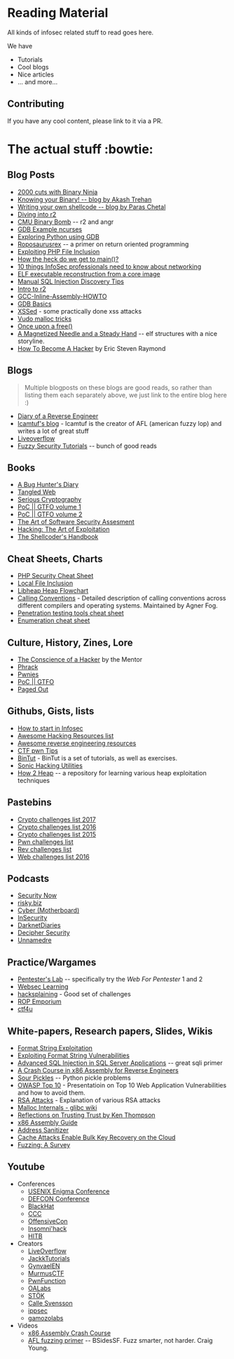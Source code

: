 # Reading Material

All kinds of infosec related stuff to read goes here.

We have
+ Tutorials
+ Cool blogs
+ Nice articles
+ ... and more...

## Contributing

If you have any cool content, please link to it via a PR.

# The actual stuff :bowtie:

## Blog Posts

+ [2000 cuts with Binary Ninja](https://blog.trailofbits.com/2016/06/03/2000-cuts-with-binary-ninja/)
+ [Knowing your Binary! -- blog by Akash Trehan](https://www.akashtrehan.com/different-kinds-of-executables/)
+ [Writing your own shellcode -- blog by Paras Chetal](https://paraschetal.in/writing-your-own-shellcode)
+ [Diving into r2](https://blog.devit.co/diving-into-radare2/)
+ [CMU Binary Bomb](http://ctfhacker.com/ctf/python/symbolic/execution/reverse/radare/2015/11/28/cmu-binary-bomb-flag2.html) -- r2 and angr
+ [GDB Example ncurses](http://www.brendangregg.com/blog/2016-08-09/gdb-example-ncurses.html)
+ [Exploring Python using GDB](https://stripe.com/blog/exploring-python-using-gdb)
+ [Roposaurusrex](https://blog.skullsecurity.org/2013/ropasaurusrex-a-primer-on-return-oriented-programming) -- a primer on return oriented programming
+ [Exploiting PHP File Inclusion](https://websec.wordpress.com/2010/02/22/exploiting-php-file-inclusion-overview/)
+ [How the heck do we get to main()?](http://dbp-consulting.com/tutorials/debugging/linuxProgramStartup.html)
+ [10 things InfoSec professionals need to know about networking](https://hackernoon.com/10-things-infosec-professionals-need-to-know-about-networking-d159946efc93)
+ [ELF executable reconstruction from a core image](http://www.ouah.org/core-reconstruction.txt)
+ [Manual SQL Injection Discovery Tips](https://gerbenjavado.com/manual-sql-injection-discovery-tips/)
+ [Intro to r2](https://sushant94.me/2015/05/31/Introduction_to_radare2/)
+ [GCC-Inline-Assembly-HOWTO](http://www.ibiblio.org/gferg/ldp/GCC-Inline-Assembly-HOWTO.html)
+ [GDB Basics](https://www.cs.cmu.edu/~gilpin/tutorial/)
+ [XSSed](http://www.xssed.com) - some practically done xss attacks
+ [Vudo malloc tricks](http://phrack.org/issues/57/8.html#article)
+ [Once upon a free()](http://phrack.org/issues/57/9.html#article)
+ [A Magnetized Needle and a Steady Hand](https://nullprogram.com/blog/2016/11/17/) -- elf structures with a nice storyline.
+ [How To Become A Hacker](http://www.catb.org/~esr/faqs/hacker-howto.html) by Eric Steven Raymond

## Blogs

> Multiple blogposts on these blogs are good reads, so rather than listing them each separately above, we just link to the entire blog here :)

+ [Diary of a Reverse Engineer](https://doar-e.github.io/index.html)
+ [lcamtuf's blog](https://lcamtuf.blogspot.com/) - lcamtuf is the creator of AFL (american fuzzy lop) and writes a lot of great stuff
+ [Liveoverflow](https://liveoverflow.com/)
+ [Fuzzy Security Tutorials](http://www.fuzzysecurity.com/tutorials.html) -- bunch of good reads

## Books

+ [A Bug Hunter's Diary](https://nostarch.com/bughunter)
+ [Tangled Web](https://nostarch.com/tangledweb)
+ [Serious Cryptography](https://nostarch.com/seriouscrypto)
+ [PoC || GTFO volume 1](https://nostarch.com/gtfo)
+ [PoC || GTFO volume 2](https://nostarch.com/gtfo2)
+ [The Art of Software Security Assesment](https://www.amazon.com/Art-Software-Security-Assessment-Vulnerabilities/dp/0321444426)
+ [Hacking: The Art of Exploitation](https://nostarch.com/hacking2.htm)
+ [The Shellcoder's Handbook](https://www.amazon.in/Shellcoder%E2%80%B2s-Handbook-Discovering-Exploiting-Security/dp/047008023X)

## Cheat Sheets, Charts

+ [PHP Security Cheat Sheet](https://www.owasp.org/index.php/PHP_Security_Cheat_Sheet)
+ [Local File Inclusion](https://highon.coffee/blog/lfi-cheat-sheet/)
+ [Libheap Heap Flowchart](extra/heap.png)
+ [Calling Conventions](https://www.agner.org/optimize/calling_conventions.pdf) - Detailed description of calling conventions across different compilers and operating systems. Maintained by Agner Fog.
+ [Penetration testing tools cheat sheet](https://highon.coffee/blog/penetration-testing-tools-cheat-sheet/)
+ [Enumeration cheat sheet](http://0daysecurity.com/penetration-testing/enumeration.html)

## Culture, History, Zines, Lore 

+ [The Conscience of a Hacker](http://phrack.org/issues/7/3.html) by the Mentor
+ [Phrack](phrack.org)
+ [Pwnies](pwnies.com)
+ [PoC || GTFO](https://www.alchemistowl.org/pocorgtfo/)
+ [Paged Out](https://pagedout.institute/)

## Githubs, Gists, lists

+ [How to start in Infosec](https://gist.github.com/mubix/5737a066c8845d25721ec4bf3139fd31)
+ [Awesome Hacking Resources list](https://github.com/vitalysim/Awesome-Hacking-Resources)
+ [Awesome reverse engineering resources](https://github.com/wtsxDev/reverse-engineering)
+ [CTF pwn Tips](https://github.com/Naetw/CTF-pwn-tips)
+ [BinTut](https://github.com/NoviceLive/bintut) - BinTut is a set of tutorials, as well as exercises.
+ [Sonic Hacking Utilities](http://info.sonicretro.org/Sonic_Hacking_Utilities#Assemblers.2FDisassemblers.2FAssembly_Editors.2FCompilers)
+ [How 2 Heap](https://github.com/shellphish/how2heap) -- a repository for learning various heap exploitation techniques

## Pastebins

+ [Crypto challenges list 2017](https://pastebin.com/raw/uttU8Pn3)
+ [Crypto challenges list 2016](https://pastebin.com/raw/28SrvQ9b)
+ [Crypto challenges list 2015](http://pastebin.com/raw/cSfZW2yX)
+ [Pwn challenges list](http://pastebin.com/raw/uyifxgPu)
+ [Rev challenges list](https://pastebin.com/raw/q7LGi8w5)
+ [Web challenges list 2016](https://pastebin.com/raw/6EH6X0yL)

## Podcasts

+ [Security Now](https://www.grc.com/securitynow.htm)
+ [risky.biz](https://risky.biz/)
+ [Cyber (Motherboard)](https://www.vice.com/en_us/article/59vpnx/introducing-cyber-a-hacking-podcast-by-motherboard)
+ [InSecurity](https://threatvector.cylance.com/en_us/category/podcasts.html)
+ [DarknetDiaries](https://darknetdiaries.com/)
+ [Decipher Security](https://www.buzzsprout.com/228511)
+ [Unnamedre](https://unnamedre.com/)

## Practice/Wargames

+ [Pentester's Lab](https://www.pentesterlab.com/) -- specifically try the _Web For Pentester_ 1 and 2
+ [Websec Learning](https://websec.fr/)
+ [hacksplaining](https://www.hacksplaining.com/) - Good set of challenges
+ [ROP Emporium](https://ropemporium.com/)
+ [ctf4u](https://ctf.katsudon.org/ctf4u/)

## White-papers, Research papers, Slides, Wikis

+ [Format String Exploitation](https://www.exploit-db.com/docs/english/28476-linux-format-string-exploitation.pdf)
+ [Exploiting Format String Vulnerabilities](https://crypto.stanford.edu/cs155old/cs155-spring08/papers/formatstring-1.2.pdf)
+ [Advanced SQL Injection in SQL Server Applications](https://www.cgisecurity.com/lib/advanced_sql_injection.pdf) -- great sqli primer
+ [A Crash Course in x86 Assembly for Reverse Engineers](https://sensepost.com/blogstatic/2014/01/SensePost_crash_course_in_x86_assembly-.pdf)
+ [Sour Pickles](https://media.blackhat.com/bh-us-11/Slaviero/BH_US_11_Slaviero_Sour_Pickles_WP.pdf) -- Python pickle problems
+ [OWASP Top 10](https://storage.googleapis.com/google-code-archive-downloads/v2/code.google.com/owasptop10/OWASP_Top-10_2013%20-%20Presentation.pptx) - Presentatioin on Top 10 Web Application Vulnerabilities and how to avoid them.
+ [RSA Attacks](https://crypto.stanford.edu/~dabo/papers/RSA-survey.pdf) - Explanation of various RSA attacks
+ [Malloc Internals - glibc wiki](https://sourceware.org/glibc/wiki/MallocInternals)
+ [Reflections on Trusting Trust by Ken Thompson](https://www.archive.ece.cmu.edu/~ganger/712.fall02/papers/p761-thompson.pdf)
+ [x86 Assembly Guide](https://www.cs.virginia.edu/~evans/cs216/guides/x86.html)
+ [Address Sanitizer](https://github.com/google/sanitizers/wiki/AddressSanitizer)
+ [Cache Attacks Enable Bulk Key Recovery on the Cloud](https://eprint.iacr.org/2016/596)
+ [Fuzzing: A Survey](https://link.springer.com/content/pdf/10.1186/s42400-018-0002-y.pdf)


## Youtube

+ Conferences
  + [USENIX Enigma Conference](https://www.youtube.com/channel/UCIdV7bE97mSPTH1mOi_yUrw)
  + [DEFCON Conference](https://www.youtube.com/user/DEFCONConference)
  + [BlackHat](https://www.youtube.com/user/BlackHatOfficialYT)
  + [CCC](https://www.youtube.com/user/mediacccde)
  + [OffensiveCon](https://www.youtube.com/channel/UCMNvAtT4ak2azKNk6UlB1QQ)
  + [Insomni'hack](https://www.youtube.com/user/scrtinsomnihack/playlists)
  + [HITB](https://www.youtube.com/user/hitbsecconf/playlists)
+ Creators
  + [LiveOverflow](https://www.youtube.com/channel/UClcE-kVhqyiHCcjYwcpfj9w)
  + [JackkTutorials](https://www.youtube.com/user/JackkTutorials)
  + [GynvaelEN](https://www.youtube.com/user/GynvaelEN)
  + [MurmusCTF](https://www.youtube.com/c/MurmusCTF)
  + [PwnFunction](https://www.youtube.com/channel/UCW6MNdOsqv2E9AjQkv9we7A)
  + [OALabs](https://www.youtube.com/channel/UC--DwaiMV-jtO-6EvmKOnqg)
  + [STÖK](https://www.youtube.com/channel/UCQN2DsjnYH60SFBIA6IkNwg)
  + [Calle Svensson](https://www.youtube.com/user/ZetaTwo)
  + [ippsec](https://www.youtube.com/channel/UCa6eh7gCkpPo5XXUDfygQQA)
  + [gamozolabs](https://www.youtube.com/channel/UC17ewSS9f2EnkCyMztCdoKA)
+ Videos
  + [x86 Assembly Crash Course](https://www.youtube.com/watch?v=75gBFiFtAb8)
  + [AFL fuzzing primer](https://www.youtube.com/watch?v=29RbO5bftwo) -- BSidesSF. Fuzz smarter, not harder. Craig Young.


